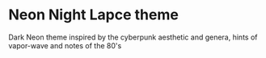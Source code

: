 # Neon Night Lapce theme 
Dark Neon theme inspired by the cyberpunk aesthetic and genera, hints of vapor-wave and notes of the 80's 
